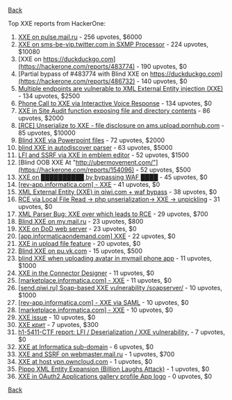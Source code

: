 [Back](../README.md)

Top XXE reports from HackerOne:

1. [XXE on pulse.mail.ru](https://hackerone.com/reports/505947) - 256 upvotes, $6000
2. [XXE on sms-be-vip.twitter.com in SXMP Processor](https://hackerone.com/reports/248668) - 224 upvotes, $10080
3. [XXE on https://duckduckgo.com](https://hackerone.com/reports/483774) - 190 upvotes, $0
4. [Partial bypass of #483774 with Blind XXE on https://duckduckgo.com](https://hackerone.com/reports/486732) - 140 upvotes, $0
5. [Multiple endpoints are vulnerable to XML External Entity injection (XXE)](https://hackerone.com/reports/72272) - 134 upvotes, $2500
6. [Phone Call to XXE via Interactive Voice Response](https://hackerone.com/reports/395296) - 134 upvotes, $0
7. [XXE in Site Audit function exposing file and directory contents](https://hackerone.com/reports/312543) - 86 upvotes, $2000
8. [[RCE] Unserialize to XXE - file disclosure on ams.upload.pornhub.com](https://hackerone.com/reports/142562) - 85 upvotes, $10000
9. [Blind XXE via Powerpoint files](https://hackerone.com/reports/334488) - 72 upvotes, $2000
10. [blind XXE in autodiscover parser](https://hackerone.com/reports/315837) - 63 upvotes, $5000
11. [LFI and SSRF via XXE in emblem editor](https://hackerone.com/reports/347139) - 52 upvotes, $1500
12. [Blind OOB XXE At "http://ubermovement.com/"](https://hackerone.com/reports/154096) - 52 upvotes, $500
13. [XXE on ██████████ by bypassing WAF ████](https://hackerone.com/reports/433996) - 45 upvotes, $0
14. [[rev-app.informatica.com] - XXE](https://hackerone.com/reports/105434) - 41 upvotes, $0
15. [XML External Entity (XXE) in qiwi.com + waf bypass](https://hackerone.com/reports/99279) - 38 upvotes, $0
16. [RCE via Local File Read -> php unserialization-> XXE -> unpickling](https://hackerone.com/reports/415501) - 31 upvotes, $0
17. [XML Parser Bug: XXE over which leads to RCE](https://hackerone.com/reports/55431) - 29 upvotes, $700
18. [Blind XXE on my.mail.ru](https://hackerone.com/reports/276276) - 23 upvotes, $800
19. [XXE on DoD web server](https://hackerone.com/reports/188743) - 23 upvotes, $0
20. [[app.informaticaondemand.com] XXE](https://hackerone.com/reports/105753) - 22 upvotes, $0
21. [XXE in upload file feature](https://hackerone.com/reports/105787) - 20 upvotes, $0
22. [Blind XXE on pu.vk.com](https://hackerone.com/reports/296622) - 15 upvotes, $500
23. [blind XXE when uploading avatar in mymail phone app](https://hackerone.com/reports/277341) - 11 upvotes, $1000
24. [XXE in the Connector Designer](https://hackerone.com/reports/112116) - 11 upvotes, $0
25. [[marketplace.informatica.com] - XXE](https://hackerone.com/reports/106797) - 11 upvotes, $0
26. [[send.qiwi.ru] Soap-based XXE vulnerability /soapserver/](https://hackerone.com/reports/36450) - 10 upvotes, $1000
27. [[rev-app.informatica.com] - XXE via SAML](https://hackerone.com/reports/106865) - 10 upvotes, $0
28. [[marketplace.informatica.com] - XXE](https://hackerone.com/reports/106802) - 10 upvotes, $0
29. [XXE issue](https://hackerone.com/reports/130661) - 10 upvotes, $0
30. [XXE крит](https://hackerone.com/reports/449627) - 7 upvotes, $300
31. [h1-5411-CTF report: LFI / Deserialization / XXE vulnerability,](https://hackerone.com/reports/415233) - 7 upvotes, $0
32. [XXE at Informatica sub-domain](https://hackerone.com/reports/150520) - 6 upvotes, $0
33. [XXE and SSRF on webmaster.mail.ru](https://hackerone.com/reports/12583) - 1 upvotes, $700
34. [XXE at host vpn.owncloud.com](https://hackerone.com/reports/105980) - 1 upvotes, $0
35. [Pippo XML Entity Expansion (Billion Laughs Attack)](https://hackerone.com/reports/506791) - 1 upvotes, $0
36. [XXE in OAuth2 Applications gallery profile App logo](https://hackerone.com/reports/104620) - 0 upvotes, $0


[Back](../README.md)